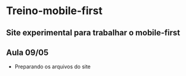 # Treino-mobile-first
Site experimental para trabalhar o mobile-first
---
## Aula 09/05

* Preparando os arquivos do site

